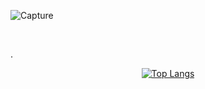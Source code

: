 ![Capture](https://user-images.githubusercontent.com/43104679/190186899-130f709e-d7ff-4926-aa23-480975cc1a28.PNG)

<br />

.<p align="center">
  [![Top Langs](https://github-readme-stats.vercel.app/api/top-langs/?username=jordanwaite&layout=compact)](https://github.com/jordanwaite/github-readme-stats)
</p>


